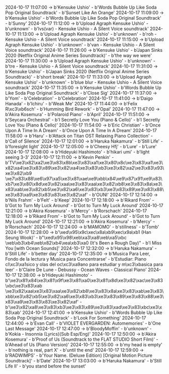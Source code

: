 2024-10-17 11:07:00 -> b'Kensuke Ushio' - b'Words Bubble Up Like Soda Pop Original Soundtrack' - b'Sunset Like An Orange'
2024-10-17 11:09:00 -> b'Kensuke Ushio' - b'Words Bubble Up Like Soda Pop Original Soundtrack' - b'Sunny'
2024-10-17 11:12:00 -> b'Upload Agraph Kensuke Ushio' - b'unknown' - b'lvs(var) - Kensuke Ushio - A Silent Voice soundtrack'
2024-10-17 11:13:00 -> b'Upload Agraph Kensuke Ushio' - b'unknown' - b'roh - Kensuke Ushio - A Silent Voice soundtrack'
2024-10-17 11:15:00 -> b'Upload Agraph Kensuke Ushio' - b'unknown' - b'van - Kensuke Ushio - A Silent Voice soundtrack'
2024-10-17 11:26:00 -> b'Kensuke Ushio' - b'Japan Sinks 2020 (Netflix Original Anime Series Soundtrack)' - b'the way we were'
2024-10-17 11:30:00 -> b'Upload Agraph Kensuke Ushio' - b'unknown' - b'tre - Kensuke Ushio - A Silent Voice soundtrack'
2024-10-17 11:31:00 -> b'Kensuke Ushio' - b'Japan Sinks 2020 (Netflix Original Anime Series Soundtrack)' - b'short break'
2024-10-17 11:33:00 -> b'Upload Agraph Kensuke Ushio' - b'unknown' - b'blue blur - Kensuke Ushio - A Silent Voice soundtrack'
2024-10-17 11:35:00 -> b'Kensuke Ushio' - b'Words Bubble Up Like Soda Pop Original Soundtrack' - b'Close Sig'
2024-10-17 11:37:00 -> b'Yom' - b'Celebration' - b'Celebration'
2024-10-17 11:41:00 -> b'Daigo Hanada' - b'Ichiru' - b'Weak Me'
2024-10-17 11:44:00 -> b'Felix R\xc3\xb6sch' - b'Humming Bird Rework' - b'Opal'
2024-10-17 11:47:00 -> b'Akira Kosemura' - b'Polaroid Piano' - b'April'
2024-10-17 11:51:00 -> b'Seycara Orchestral' - b'I Secretly Love You (Piano & Cello)' - b'I Secretly Love You (Piano & Cello)'
2024-10-17 11:54:00 -> b'Eric Christian' - b'Once Upon A Time In A Dream' - b'Once Upon A Time In A Dream'
2024-10-17 11:58:00 -> b'Haru' - b'Attack on Titan OST Relaxing Piano Collection' - b'Call of Silence'
2024-10-17 12:01:00 -> b'Haruka Nakamura' - b'Still Life' - b'foresight light'
2024-10-17 12:05:00 -> b'Cheesy Hfj' - b'Lure' - b'Lure'
2024-10-17 12:08:00 -> b'Hideyuki Hashimoto' - b'hikari umi' - b'light seeing 3-3'
2024-10-17 12:11:00 -> b'Kevin Penkin' - b'TV\xe3\x82\xa2\xe3\x83\x8b\xe3\x83\xa1\xe3\x80\x8c\xe3\x83\xa1\xe3\x82\xa4\xe3\x83\x89\xe3\x82\xa4\xe3\x83\xb3\xe3\x82\xa2\xe3\x83\x93\xe3\x82\xb9 \xe7\x83\x88\xe6\x97\xa5\xe3\x81\xae\xe9\xbb\x84\xe9\x87\x91\xe9\x83\xb7\xe3\x80\x8d\xe3\x82\xaa\xe3\x83\xaa\xe3\x82\xb8\xe3\x83\x8a\xe3\x83\xab\xe3\x82\xb5\xe3\x82\xa6\xe3\x83\xb3\xe3\x83\x89\xe3\x83\x88\xe3\x83\xa9\xe3\x83\x83\xe3\x82\xaf' - b'OUNI'
2024-10-17 12:14:00 -> b'Nils Frahm' - b'Felt' - b'Keep'
2024-10-17 12:18:00 -> b'Rikard From' - b'Got to Turn My Luck Around' - b'Got to Turn My Luck Around'
2024-10-17 12:21:00 -> b'Akira Kosemura' - b'Mercy' - b'Rorschach'
2024-10-17 12:18:00 -> b'Rikard From' - b'Got to Turn My Luck Around' - b'Got to Turn My Luck Around'
2024-10-17 12:21:00 -> b'Akira Kosemura' - b'Mercy' - b'Rorschach'
2024-10-17 12:24:00 -> b'MAMOMO' - b'stillness' - b'Tomb'
2024-10-17 12:28:00 -> b'\xed\x95\x9c\xec\x8a\xb9\xec\x9a\xb1 (Han Seung Wook)' - b"\xed\x95\x98\xeb\xa3\xa8\xeb\xa5\xbc \xeb\xb3\xb4\xeb\x82\xb4\xea\xb3\xa0 (It's Been a Rough Day)" - b'I Miss You [with Ocean Sounds]'
2024-10-17 12:32:00 -> b'Haruka Nakamura' - b'Still Life' - b'better day'
2024-10-17 12:35:00 -> b'Musica Para Leer, Fondo de la lectura y Musica para Concentrarse' - b'Estudiar: Piano cl\xc3\xa1sico y olas del oc\xc3\xa9ano para estudiar y m\xc3\xbasica para leer' - b'Claire De Lune - Debussy - Ocean Waves - Classical Piano'
2024-10-17 12:38:00 -> b'Hideyuki Hashimoto' - b'\xe3\x81\x84\xe3\x81\x9f\xe3\x81\xa0\xe3\x81\x8d\xe3\x82\xac\xe3\x83\xbc\xe3\x83\xab \xe3\x82\xaa\xe3\x83\xaa\xe3\x82\xb8\xe3\x83\x8a\xe3\x83\xab\xe3\x83\xbb\xe3\x82\xb5\xe3\x82\xa6\xe3\x83\xb3\xe3\x83\x89\xe3\x83\x88\xe3\x83\xa9\xe3\x83\x83\xe3\x82\xaf' - b'\xe3\x82\xa8\xe3\x83\xb3\xe3\x83\x89\xe3\x83\xad\xe3\x83\xbc\xe3\x83\xab'
2024-10-17 12:41:00 -> b'Kensuke Ushio' - b'Words Bubble Up Like Soda Pop Original Soundtrack' - b'Look For Something'
2024-10-17 12:44:00 -> b'Evan Call' - b'VIOLET EVERGARDEN: Automemories' - b'One Last Message'
2024-10-17 12:47:00 -> b'BloodyMoffin' - b'unknown' - b'Kokia - Insonnia (Lyrics)(Sub Esp/Eng)'
2024-10-17 12:50:00 -> b'Akira Kosemura' - b'Proof of Us (Soundtrack to the FLAT STUDIO Short Film)' - b'Ahead of Us (Piano Version)'
2024-10-17 12:55:00 -> b'my head is empty' - b'nothing is real, part X' - b'until the end'
2024-10-17 12:59:00 -> b'RADWIMPS' - b'Your Name. (Deluxe Edition) [Original Motion Picture Soundtrack]' - b'Date'
2024-10-17 13:03:00 -> b'Haruka Nakamura' - b'Still Life II' - b'you stand before the sunset'
